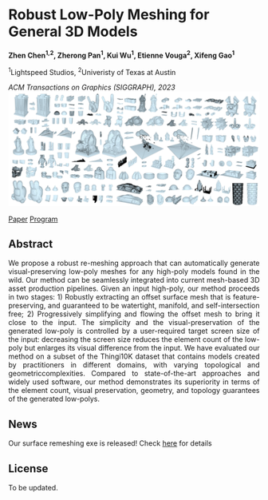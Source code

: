 # Robust Low-Poly Meshing for General 3D Models
**Zhen Chen<sup>1,2</sup>, Zherong Pan<sup>1</sup>, Kui Wu<sup>1</sup>, Etienne Vouga<sup>2</sup>, Xifeng Gao<sup>1</sup>**

<sup>1</sup>Lightspeed Studios, <sup>2</sup>Univeristy of Texas at Austin

*ACM Transactions on Graphics (SIGGRAPH), 2023*
![](imgs/gallery_24dpi.jpg)

[Paper](paper/Robust_Self_Collision_Free_Remeshing.pdf) [Program](exe/RoLoPM_Release.zip)

## Abstract
<p style="text-align: justify;">
We propose a robust re-meshing approach that can automatically generate visual-preserving low-poly meshes for any high-poly models found in the wild. Our method can be seamlessly integrated into current mesh-based 3D asset production pipelines. Given an input high-poly, our method proceeds in two stages: 1) Robustly extracting an offset surface mesh that is feature-preserving, and guaranteed to be watertight, manifold, and self-intersection free; 2) Progressively simplifying and flowing the offset mesh to bring it close to the input. The simplicity and the visual-preservation of the generated low-poly is controlled by a user-required target screen size of the input: decreasing the screen size reduces the element count of the low-poly but enlarges its visual difference from the input. We have evaluated our method on a subset of the Thingi10K dataset that contains models created by practitioners in different domains, with varying topological and geometriccomplexities. Compared to state-of-the-art approaches and widely used software, our method demonstrates its superiority in terms of the element count, visual preservation, geometry, and topology guarantees of the generated low-polys.
</p>

## News
Our surface remeshing exe is released! Check [here](exe/RoLoPM_Release.zip) for details


## License
To be updated.
